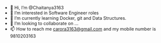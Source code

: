 - 👋 Hi, I’m @Chaitanya3163
- 👀 I’m interested in Software Engineer roles
- 🌱 I’m currently learning Docker, git and Data Structures.
- 💞️ I’m looking to collaborate on ...
- 📫 How to reach me  carora3163@gmail.com and my mobile number is 9810203163

<!--- Hello HR/Stranger, I am Chaitanya Arora currently working in NTT DATA as a Software Developer. I am looking for Backend Developer roles.

1. Building Docker Images and Deployment of workloads on kubernetes on an on-premise Kubernetes Cluster.
2. Designed and implemented CICD pipelines in Gitlab as a process improvement initiative that helped customer reduce deployment time drastically.

--->
